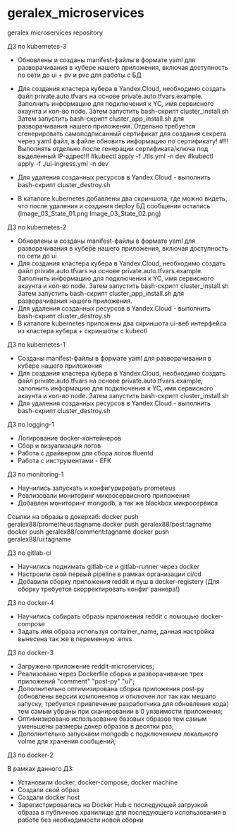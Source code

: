 # geralex_microservices
geralex microservices repository

ДЗ по kubernetes-3
 - Обновлены и созданы manifest-файлы в формате yaml для разворачивания в кубере нашего приложения, включая доступность по сети до ui + pv и pvc для работы с БД
 - Для создания кластера кубера в Yandex.Cloud, необходимо создать файл private.auto.tfvars на основе private.auto.tfvars.example.
 Заполнить информацию для подключения к YC, имя сервисного акаунта и кол-во node. Затем запустить bash-скрипт cluster_install.sh 
 Затем запустить bash-скрипт cluster_app_install.sh для разворачивания нашего приложения.
 Отдельно требуется сгенерировать самоподписанный сертификат для создания секрета через yaml файл, в файле обновить информацию по сертификату!
  #!!!Выполнять отдельно после генерации сертификата/ключа под выделенный IP-адрес!!!
  #kubectl apply -f ./tls.yml -n dev
  #kubectl apply -f ./ui-ingress.yml -n dev
 - Для удаления созданных ресурсов в Yandex.Cloud - выполнить bash-скрипт cluster_destroy.sh

 - В каталоге kubernetes добавлены два скриншота, где можно видеть, что после удаления и создания deploy БД сообщения остались (Image_03_State_01.png Image_03_State_02.png)
 
ДЗ по kubernetes-2
 - Обновлены и созданы manifest-файлы в формате yaml для разворачивания в кубере нашего приложения, включая доступность по сети до ui
 - Для создания кластера кубера в Yandex.Cloud, необходимо создать файл private.auto.tfvars на основе private.auto.tfvars.example.
 Заполнить информацию для подключения к YC, имя сервисного акаунта и кол-во node. Затем запустить bash-скрипт cluster_install.sh 
 Затем запустить bash-скрипт cluster_app_install.sh для разворачивания нашего приложения.
 - Для удаления созданных ресурсов в Yandex.Cloud - выполнить bash-скрипт cluster_destroy.sh
 - В каталоге kubernetes приложены два скриншота ui-веб интерфейса из кластера кубера + скриншоты с kubectl

ДЗ по kubernetes-1
 - Созданы manifest-файлы в формате yaml для разворачивания в кубере нашего приложения
 - Для создания кластера кубера в Yandex.Cloud, необходимо создать файл private.auto.tfvars на основе private.auto.tfvars.example, заполнить информацию для подключения к YC, имя сервисного акаунта и кол-во node. Затем запустить bash-скрипт cluster_install.sh 
 - Для удаления созданных ресурсов в Yandex.Cloud - выполнить bash-скрипт cluster_destroy.sh

ДЗ по logging-1
 - Логирование docker-контейнеров
 - Сбор и визуализация логов
 - Работа с драйвером для сбора логов fluentd
 - Работа с инструментами - EFK

ДЗ по monitoring-1
 - Научились запускать и конфигурировать prometeus
 - Реализовали мониторинг микросервисного приложения
 - Добавлен мониторинг mongodb, а так же blackbox микросервиса

 Ссылки на образы в докерхаб:
 docker push geralex88/prometheus:tagname
 docker push geralex88/post:tagname
 docker push geralex88/comment:tagname
 docker push geralex88/ui:tagname

ДЗ по gitlab-ci
 - Научились поднимать gitlab-ce и gitlab-runner через docker
 - Настроили свой первый pipeline в рамках организации ci/cd
 - Добавили сборку приложения reddit и пуш в docker-registery (Для сборку требуется скорректировать конфиг раннера!)

ДЗ по docker-4

 - Научились собирать образы приложения reddit с помощью docker-compose
 - Задать имя образа используя container_name, данная настройка вынесена так же в переменную .envs

ДЗ по docker-3

 - Загружено приложение reddit-microservices;
 - Реализовано через Dockerfile сборка и разворачивание трех приложений "comment" "post-py" "ui";
 - Дополнительно оптимизирована сборка приложения post-py (обновлены версии компонентов и отключен лог так как мешало запуску, требуется привлечение разработчика для обновления кода) тем самым убраны при сканировании в 0 уязвимости приложения;
 - Оптимизировано использование базовых образов тем самым уменьшены размеры докер образов в десятки раз;
 - Дополнительно запускаем mongodb с подключением локального volme для хранения сообщений;

ДЗ по docker-2

В рамках данного ДЗ:
- Установили docker, docker-compose, docker machine
- Создали свой образ
- Создали docker host
- Зарегистрировались на Docker Hub с последующей загрузкой образа в публичное хранилище для последующего использования в работе без необходимости новой сборки
